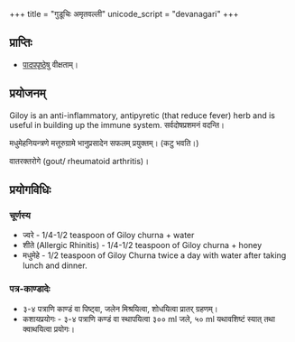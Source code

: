 +++
title = "गुडूचिः‌ ‌अमृतवल्ली"
unicode_script = "devanagari"
+++

## प्राप्तिः
- [पादपपृष्ठेषु](../../../../plant/medical/) वीक्षताम्।

## प्रयोजनम्
Giloy is an anti-inflammatory, antipyretic (that reduce fever) herb and is useful in building up the immune system. सर्वदोषप्रशमनं वदन्ति।

मधुमेहनियन्त्रणे मत्तूरुग्रामे भानुप्रसादेन सफलम् प्रयुक्तम्। (कटु भवति।)

वातरक्तरोगे (gout/ rheumatoid arthritis)।

## प्रयोगविधिः
### चूर्णस्य
- ज्वरे - 1/4-1/2 teaspoon of Giloy churna + water
- शीते (Allergic Rhinitis) - 1/4-1/2 teaspoon of Giloy churna + honey
- मधुमेहे - 1/2 teaspoon of Giloy Churna twice a day with water after taking lunch and dinner.

### पत्र-काण्डादेः
- ३-४ पत्राणि काण्डं वा पिष्ट्वा, जलेन मिश्रयित्वा, शोधयित्वा प्रातर् ग्रहणम्।
- कशायप्रयोगः - ३-४ पत्राणि कण्डं वा स्थापयित्वा ३०० ml जले, ५० ml यथावशिष्टं स्यात् तथा क्वाथयित्वा प्रयोगः। 